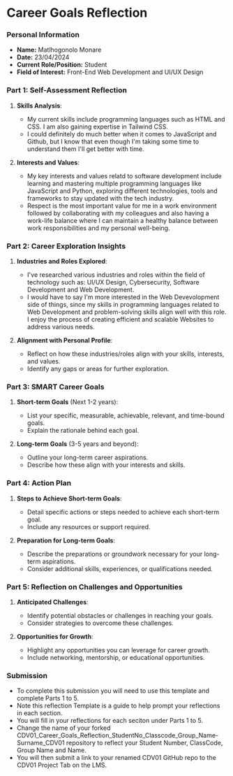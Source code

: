 
# Career Goals Reflection 

### Personal Information

- **Name:** Matlhogonolo Monare
- **Date:** 23/04/2024
- **Current Role/Position:** Student
- **Field of Interest:** Front-End Web Development and UI/UX Design

### Part 1: Self-Assessment Reflection

1. **Skills Analysis**:
    
    - My current skills include programming languages such as HTML and CSS. I am also gaining expertise in Tailwind CSS.  
    - I could definitely do much better when it comes to JavaScript and Github, but I know that even though I'm taking some time to understand them I'll get better with time.
      
2. **Interests and Values**:
    
    - My key interests and values relatd to software development include learning and mastering multiple programming languages like JavaScript and Python, exploring different technologies, tools and frameworks to stay updated with the tech industry.
    - Respect is the most important value for me in a work environment followed by collaborating with my colleagues and also having a work-life balance where I can maintain a healthy balance between work responsibilities and my personal well-being.

### Part 2: Career Exploration Insights

1. **Industries and Roles Explored**:
    
    - I've researched various industries and roles within the field of technology such as: UI/UX Design, Cybersecurity, Software Development and Web Development.
    - I would have to say I'm more interested in the Web Devevolopment side of things, since my skills in programming languages related to Web Development and problem-solving skills align well with this role. I enjoy the process of creating efficient and scalable Websites to address various needs.
      
2. **Alignment with Personal Profile**:
    
    - Reflect on how these industries/roles align with your skills, interests, and values.
    - Identify any gaps or areas for further exploration.

### Part 3: SMART Career Goals

1. **Short-term Goals** (Next 1-2 years):
    
    - List your specific, measurable, achievable, relevant, and time-bound goals.
    - Explain the rationale behind each goal.
2. **Long-term Goals** (3-5 years and beyond):
    
    - Outline your long-term career aspirations.
    - Describe how these align with your interests and skills.

### Part 4: Action Plan

1. **Steps to Achieve Short-term Goals**:
    
    - Detail specific actions or steps needed to achieve each short-term goal.
    - Include any resources or support required.
2. **Preparation for Long-term Goals**:
    
    - Describe the preparations or groundwork necessary for your long-term aspirations.
    - Consider additional skills, experiences, or qualifications needed.

### Part 5: Reflection on Challenges and Opportunities

1. **Anticipated Challenges**:
    
    - Identify potential obstacles or challenges in reaching your goals.
    - Consider strategies to overcome these challenges.
2. **Opportunities for Growth**:
    
    - Highlight any opportunities you can leverage for career growth.
    - Include networking, mentorship, or educational opportunities.

### Submission

- To complete this submission you will need to use this template and complete Parts 1 to 5.
- Note this reflection Template is a guide to help prompt your reflections in each section.
- You will fill in your reflections for each seciton under Parts 1 to 5.
- Change the name of your forked CDV01_Career_Goals_Reflection_StudentNo_Classcode_Group_Name-Surname_CDV01 repository to reflect your Student Number, ClassCode, Group Name and Name.
- You will then submit a link to your renamed CDV01 GitHub repo to the CDV01 Project Tab on the LMS.


